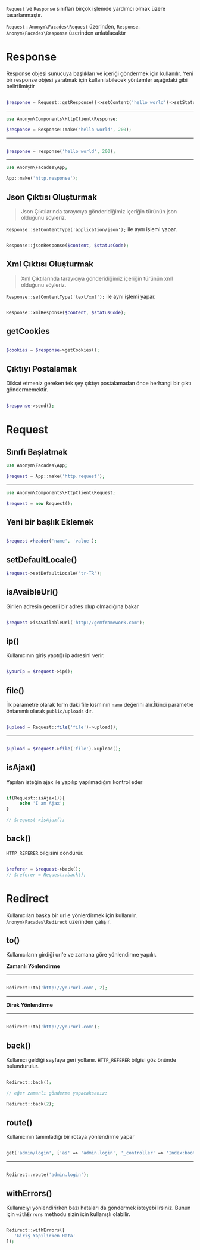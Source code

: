 `Request` ve `Response` sınıfları birçok işlemde yardımcı olmak üzere tasarlanmaştır.

`Request` : `Anonym\Facades\Request` üzerinden,
`Response`: `Anonym\Facades\Response` üzerinden anlatılacaktır


Response
=========

Response objesi sunucuya başlıkları ve içeriği göndermek için kullanılır.
Yeni bir response objesi yaratmak için kullanılabilecek yöntemler aşağıdaki gibi belirtilmiştir

```php

$response = Request::getResponse()->setContent('hello world')->setStatusCode(200);

```

**********

```php
use Anonym\Components\HttpClient\Response;

$response = Response::make('hello world', 200);

```

************

```php

$response = response('hello world', 200);

```

************

```php
use Anonym\Facades\App;

App::make('http.response');

```

Json Çıktısı Oluşturmak
----------

>Json Çıktılarında tarayıcıya gönderidiğimiz içeriğin türünün json olduğunu söyleriz.

`Response::setContentType('application/json');` ile aynı işlemi yapar.


```php

Response::jsonResponse($content, $statusCode);

```


Xml Çıktısı Oluşturmak
---------

>Xml Çıktılarında tarayıcıya gönderidiğimiz içeriğin türünün xml olduğunu söyleriz.

`Response::setContentType('text/xml');` ile aynı işlemi yapar.

```php

Response::xmlResponse($content, $statusCode);

```


getCookies
----------

```php

$cookies = $response->getCookies();

```


Çıktıyı Postalamak
----------
Dikkat etmeniz gereken tek şey çıktıyı postalamadan önce herhangi bir çıktı göndermemektir.

```php

$response->send();

```

Request
==========


Sınıfı Başlatmak
-----------

```php
use Anonym\Facades\App;

$request = App::make('http.request');

```
**********

```php
use Anonym\Components\HttpClient\Request;

$request = new Request();

```


Yeni bir başlık Eklemek
-----------

```php

$request->header('name', 'value');

```

setDefaultLocale()
--------------


```php
$request->setDefaultLocale('tr-TR');
```


isAvaibleUrl()
---------

Girilen adresin geçerli bir adres olup olmadığına bakar

```php

$request->isAvailableUrl('http://gemframework.com');

```

ip()
------------


Kullanıcının giriş yaptığı ip adresini verir.

```php

$yourIp = $request->ip();

```

file()
-----------

İlk parametre olarak form daki file kısmının `name` değerini alır.İkinci parametre öntanımlı olarak `public/uploads` dır.

```php

$upload = Request::file('file')->upload();

```

************

```php

$upload = $request->file('file')->upload();

```

isAjax()
----------

Yapılan isteğin ajax ile yapılıp yapılmadığını kontrol eder


```php

if(Request::isAjax()){
     echo 'I am Ajax';
}

// $request->isAjax();

```


back()
----------

`HTTP_REFERER` bilgisini döndürür.


```php

$referer = $request->back();
// $referer = Request::back();

```


Redirect
==========


Kullanıcıları başka bir url e yönlerdirmek için kullanılır.
`Anonym\Facades\Redirect` üzerinden çalışır.

to()
----------

Kullanıcıların girdiği url'e ve zamana göre yönlendirme yapılır.


**Zamanlı Yönlendirme**
***************

```php

Redirect::to('http://yoururl.com', 2);

```

---------------

**Direk Yönlendirme**
***************


```php

Redirect::to('http://yoururl.com');

```


back()
-----------


Kullanıcı geldiği sayfaya geri yollanır. `HTTP_REFERER` bilgisi göz önünde bulundurulur.

```php

Redirect::back();

// eğer zamanlı gönderme yapacaksanız: 

Redirect::back(2); 

```

route()
-----------

Kullanıcının tanımladığı bir rötaya yönlendirme yapar

```php

get('admin/login', ['as' => 'admin.login', '_controller' => 'Index:boot'];

```


-----------

```php

Redirect::route('admin.login');

```

withErrors()
--------------

Kullanıcıyı yönlendirirken bazı hataları da göndermek isteyebilirsiniz. Bunun için `withErrors` methodu sizin için kullanışlı olabilir.

```php

Redirect::withErrors([
   'Giriş Yapılırken Hata'
]);

```